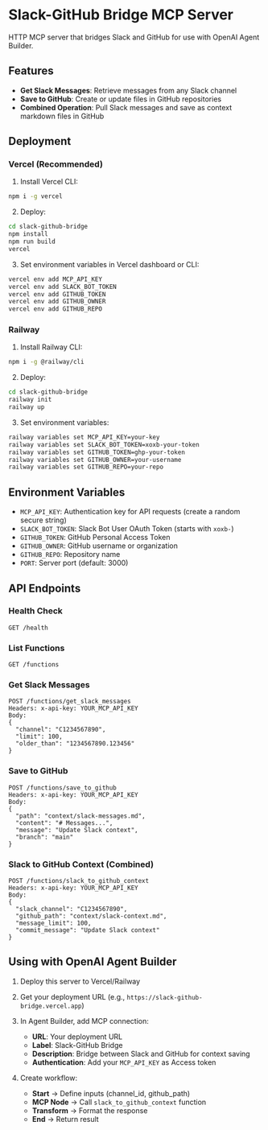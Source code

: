 # Slack-GitHub Bridge MCP Server

HTTP MCP server that bridges Slack and GitHub for use with OpenAI Agent Builder.

## Features

- **Get Slack Messages**: Retrieve messages from any Slack channel
- **Save to GitHub**: Create or update files in GitHub repositories
- **Combined Operation**: Pull Slack messages and save as context markdown files in GitHub

## Deployment

### Vercel (Recommended)

1. Install Vercel CLI:
```bash
npm i -g vercel
```

2. Deploy:
```bash
cd slack-github-bridge
npm install
npm run build
vercel
```

3. Set environment variables in Vercel dashboard or CLI:
```bash
vercel env add MCP_API_KEY
vercel env add SLACK_BOT_TOKEN
vercel env add GITHUB_TOKEN
vercel env add GITHUB_OWNER
vercel env add GITHUB_REPO
```

### Railway

1. Install Railway CLI:
```bash
npm i -g @railway/cli
```

2. Deploy:
```bash
cd slack-github-bridge
railway init
railway up
```

3. Set environment variables:
```bash
railway variables set MCP_API_KEY=your-key
railway variables set SLACK_BOT_TOKEN=xoxb-your-token
railway variables set GITHUB_TOKEN=ghp-your-token
railway variables set GITHUB_OWNER=your-username
railway variables set GITHUB_REPO=your-repo
```

## Environment Variables

- `MCP_API_KEY`: Authentication key for API requests (create a random secure string)
- `SLACK_BOT_TOKEN`: Slack Bot User OAuth Token (starts with `xoxb-`)
- `GITHUB_TOKEN`: GitHub Personal Access Token
- `GITHUB_OWNER`: GitHub username or organization
- `GITHUB_REPO`: Repository name
- `PORT`: Server port (default: 3000)

## API Endpoints

### Health Check
```
GET /health
```

### List Functions
```
GET /functions
```

### Get Slack Messages
```
POST /functions/get_slack_messages
Headers: x-api-key: YOUR_MCP_API_KEY
Body:
{
  "channel": "C1234567890",
  "limit": 100,
  "older_than": "1234567890.123456"
}
```

### Save to GitHub
```
POST /functions/save_to_github
Headers: x-api-key: YOUR_MCP_API_KEY
Body:
{
  "path": "context/slack-messages.md",
  "content": "# Messages...",
  "message": "Update Slack context",
  "branch": "main"
}
```

### Slack to GitHub Context (Combined)
```
POST /functions/slack_to_github_context
Headers: x-api-key: YOUR_MCP_API_KEY
Body:
{
  "slack_channel": "C1234567890",
  "github_path": "context/slack-context.md",
  "message_limit": 100,
  "commit_message": "Update Slack context"
}
```

## Using with OpenAI Agent Builder

1. Deploy this server to Vercel/Railway
2. Get your deployment URL (e.g., `https://slack-github-bridge.vercel.app`)
3. In Agent Builder, add MCP connection:
   - **URL**: Your deployment URL
   - **Label**: Slack-GitHub Bridge
   - **Description**: Bridge between Slack and GitHub for context saving
   - **Authentication**: Add your `MCP_API_KEY` as Access token

4. Create workflow:
   - **Start** → Define inputs (channel_id, github_path)
   - **MCP Node** → Call `slack_to_github_context` function
   - **Transform** → Format the response
   - **End** → Return result
